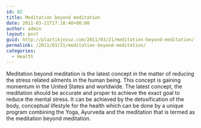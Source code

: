 ```yaml
---
id: 82
title: Meditation beyond meditation
date: 2011-03-21T17:18:40+00:00
author: admin
layout: post
guid: http://plaztikjezuz.com/2011/03/21/meditation-beyond-meditation/
permalink: /2011/03/21/meditation-beyond-meditation/
categories:
  - Health
---
```

Meditation beyond meditation is the latest concept in the matter of reducing the stress related ailments in the human being. This concept is gaining momentum in the United States and worldwide. The latest concept, the meditation should be accurate and proper to achieve the exact goal to reduce the mental stress. It can be achieved by the detoxification of the body, conceptual lifestyle for the health which can be done by a unique program combining the Yoga, Ayurveda and the meditation that is termed as the meditation beyond meditation.